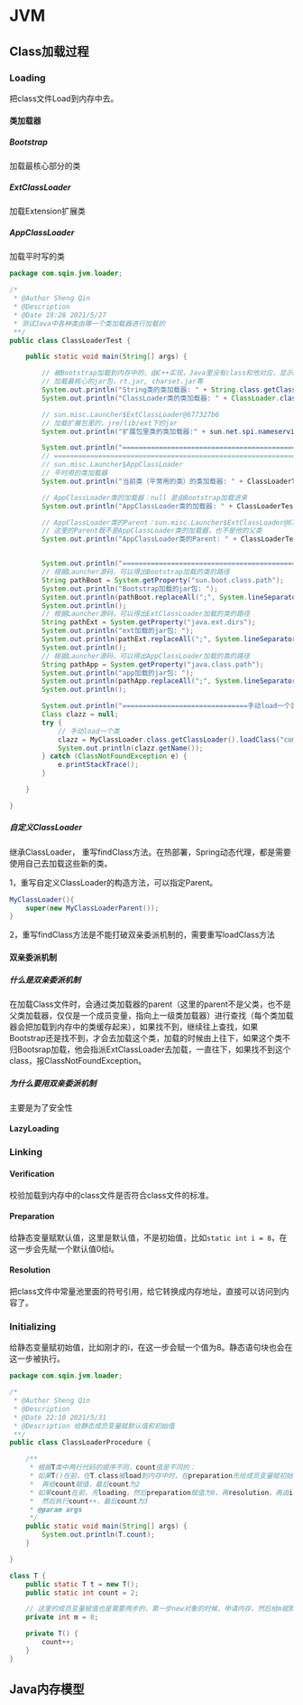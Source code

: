 # JVM

## Class加载过程

### Loading

把class文件Load到内存中去。

#### 类加载器

##### Bootstrap 

加载最核心部分的类

##### ExtClassLoader

加载Extension扩展类

##### AppClassLoader

加载平时写的类

```java
package com.sqin.jvm.loader;

/*
 * @Author Sheng Qin
 * @Description
 * @Date 19:28 2021/5/27
 * 测试Java中各种类由哪一个类加载器进行加载的
 **/
public class ClassLoaderTest {

    public static void main(String[] args) {

        // 被Bootstrap加载到内存中的，由C++实现，Java里没有class和他对应，显示null
        // 加载最核心的jar包，rt.jar, charset.jar等
        System.out.println("String类的类加载器: " + String.class.getClassLoader());
        System.out.println("ClassLoader类的类加载器: " + ClassLoader.class.getClassLoader());

        // sun.misc.Launcher$ExtClassLoader@677327b6
        // 加载扩展包里的，jre/lib/ext下的jar
        System.out.println("扩展包里类的类加载器:" + sun.net.spi.nameservice.dns.DNSNameService.class.getClassLoader());

        System.out.println("=======================================================================================");
        // =======================================================================================
        // sun.misc.Launcher$AppClassLoader
        // 平时用的类加载器
        System.out.println("当前类（平常用的类）的类加载器: " + ClassLoaderTest.class.getClassLoader());

        // AppClassLoader类的加载器：null 是由Bootstrap加载进来
        System.out.println("AppClassLoader类的加载器: " + ClassLoaderTest.class.getClassLoader().getClass().getClassLoader());

        // AppClassLoader类的Parent：sun.misc.Launcher$ExtClassLoader@677327b6
        // 这里的Parent既不是AppClassLoader类的加载器，也不是他的父类
        System.out.println("AppClassLoader类的Parent: " + ClassLoaderTest.class.getClassLoader().getParent());


        System.out.println("=======================================================================================");
        // 根据Launcher源码，可以得出Bootstrap加载的类的路径
        String pathBoot = System.getProperty("sun.boot.class.path");
        System.out.println("Bootstrap加载的jar包: ");
        System.out.println(pathBoot.replaceAll(";", System.lineSeparator()));
        System.out.println();
        // 根据Launcher源码，可以得出ExtClassLoader加载的类的路径
        String pathExt = System.getProperty("java.ext.dirs");
        System.out.println("ext加载的jar包: ");
        System.out.println(pathExt.replaceAll(";", System.lineSeparator()));
        System.out.println();
        // 根据Launcher源码，可以得出AppClassLoader加载的类的路径
        String pathApp = System.getProperty("java.class.path");
        System.out.println("app加载的jar包: ");
        System.out.println(pathApp.replaceAll(";", System.lineSeparator()));
        System.out.println();

        System.out.println("===============================手动load一个类===============================");
        Class clazz = null;
        try {
            // 手动load一个类
            clazz = MyClassLoader.class.getClassLoader().loadClass("com.sqin.jvm.loader.MyClassLoader");
            System.out.println(clazz.getName());
        } catch (ClassNotFoundException e) {
            e.printStackTrace();
        }

    }

}
```

##### 自定义ClassLoader

继承ClassLoader， 重写findClass方法。在热部署，Spring动态代理，都是需要使用自己去加载这些新的类。

1，重写自定义ClassLoader的构造方法，可以指定Parent。

```java
MyClassLoader(){
    super(new MyClassLoaderParent());
}
```

2，重写findClass方法是不能打破双亲委派机制的，需要重写loadClass方法

#### 双亲委派机制

##### 什么是双亲委派机制

在加载Class文件时，会通过类加载器的parent（这里的parent不是父类，也不是父类加载器，仅仅是一个成员变量，指向上一级类加载器）进行查找（每个类加载器会把加载到内存中的类缓存起来），如果找不到，继续往上查找，如果Bootstrap还是找不到，才会去加载这个类，加载的时候由上往下，如果这个类不归Bootsrap加载，他会指派ExtClassLoader去加载，一直往下，如果找不到这个class，报ClassNotFoundException。

##### 为什么要用双亲委派机制

主要是为了安全性

#### LazyLoading

### Linking

#### Verification

校验加载到内存中的class文件是否符合class文件的标准。

#### Preparation

给静态变量赋默认值，这里是默认值，不是初始值，比如`static int i = 8`，在这一步会先赋一个默认值0给i。

#### Resolution

把class文件中常量池里面的符号引用，给它转换成内存地址，直接可以访问到内容了。

### Initializing

给静态变量赋初始值，比如刚才的i，在这一步会赋一个值为8。静态语句块也会在这一步被执行。

```java
package com.sqin.jvm.loader;

/*
 * @Author Sheng Qin
 * @Description
 * @Date 22:10 2021/5/31
 * @Description 给静态成员变量赋默认值和初始值
 **/
public class ClassLoaderProcedure {

    /**
     * 根据T类中两行代码的顺序不同，count值是不同的：
     * 如果T()在前，在T.class被load到内存中时，在preparation先给成员变量赋初始值，这时count为0，然后执行count++，count变为1
     *  再给count赋值，最后count为2
     * 如果count在前，先loading，然后preparation赋值为0，再resolution，再由initializing初始化赋初始值，先给count赋值为2，
     *  然后执行count++，最后count为3
     * @param args
     */
    public static void main(String[] args) {
        System.out.println(T.count);
    }

}

class T {
    public static T t = new T();
    public static int count = 2;

    // 这里的成员变量赋值也是需要两步的，第一步new对象的时候，申请内存，然后给m赋默认值0，在调用构造方法时，给他赋初始值8.
    private int m = 8;

    private T() {
        count++;
    }
}

```





## Java内存模型